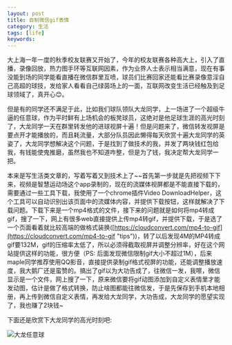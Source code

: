 ```yaml
---
layout: post
title: 自制微信gif表情
category: 生活
tags: [life] 
keywords: 
---
```


大上海一年一度的秋季校友联赛又开始了，今年的校友联赛各种高大上，引入了直播，录像回放，热力图手环等互联网因素，作为业界人士表示相当满意，现在有事没能到场的同学能看直播在微信群里互喷，球员们比赛回家还能看比赛录像意淫自己高超的球技，发给家人看看自己绿茵场上的一面，互联网改变生活已经触及到足球领域了，真开心😊。

但是有的同学还不满足于此，比如我们球队领队大龙同学，上一场进了一个超级牛逼的任意球，作为平时鲜有上场机会的板凳球员，这绝对是他足球生涯的高光时刻了，大龙同学一天在群里转发他的进球视屏十遍！但是问题来了，微信转发视屏是要点开才能播放的，而且耗流量，大部分队员因此懒得每天欣赏十遍大龙同学的英姿了，大龙同学想解决这个问题，于是找到了做技术的我，并发了两块钱红包给我，有钱能使鬼推磨，虽然我也不知道咋整，但是为了钱，我决定帮大龙同学一把。

本来是写生活类文章的，写着写着又到技术上了~~首先第一步就是先把视频下下来，视频是智慧运动场这个app录制的，现在的流媒体视屏都是不能直接下载的，需要通过一些工具下载，我使用了一个chrome插件Video DownloadHelper，这个工具可以自动识别出该页面中的流媒体内容，并提供下载按钮，这样就解决了下载问题。下载下来是一个mp4格式的文件，接下来的问题就是如何将mp4转成gif，搜了一下，网上有很多web直接提供上传mp4转gif，并提供下载，于是选了一个页面看着就比较高端的做格式装换([https://cloudconvert.com/mp4-to-gif](https://cloudconvert.com/mp4-to-gif "tips"))，转了以后发现4M的MP4转成gif要132M，gif的压缩率太低了，所以必须得截取视屏并调整分辨率，好在这个网站提供这样的功能，很方便（PS: 后面发现微信限制gif大小不超过1M），后来maple同学推荐使用QQ影音，直接提供录制gif格式视屏的功能，还能调整播放速度，我大鹅厂还是蛮赞的。搞出了gif以为大功告成了，往微信一发，我嚓，微信显示是一个文件，网上搜了一下，原来微信要将gif动图添加到自定义表情里才能发动图，估计是做了格式转换，防止啥图都能往微信发，于是先保存到手机本地相册，再上传到微信自定义表情，再发给大龙同学，大功告成，大龙同学的愿望实现了，我也赚了2块钱~

下面还是欣赏下大龙同学的高光时刻吧:

![大龙任意球](http://shp.qpic.cn/zc_large/0/860_1477991154000/0)



